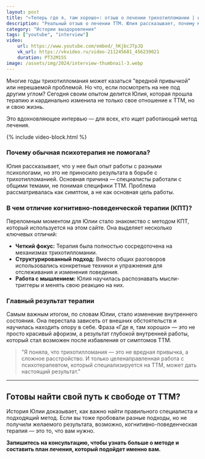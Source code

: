 ```yaml
---
layout: post
title: "«Теперь где я, там хорошо»: отзыв о лечении трихотилломании | интервью с Юлией"
description: "Реальный отзыв о лечении ТТМ. Юлия рассказывает, почему многолетний опыт работы с психологами не помогал и как когнитивно-поведенческая терапия (КПТ) дала результат."
category: "Истории выздоровления"
tags: ["youtube", "interview"]
video:
    url: https://www.youtube.com/embed/_hKjbcJTpJQ
    vk_url: https://vkvideo.ru/video-211245681_456239021
    duration: PT32M15S
image: /assets/img/2024/interview-thumbnail-3.webp
---
```


Многие годы трихотилломания может казаться "вредной привычкой" или нерешаемой проблемой. Но что, если посмотреть на нее под другим углом? Сегодня своим опытом делится Юлия, которая прошла терапию и кардинально изменила не только свое отношение к ТТМ, но и свою жизнь.

Это вдохновляющее интервью — для всех, кто ищет работающий метод лечения.

{% include video-block.html %}

### Почему обычная психотерапия не помогала?

Юлия рассказывает, что у нее был опыт работы с разными психологами, но это не приносило результата в борьбе с трихотилломанией. Основная причина — специалисты работали с общими темами, не понимая специфики ТТМ. Проблема рассматривалась как симптом, а не как основная цель работы.

### В чем отличие когнитивно-поведенческой терапии (КПТ)?

Переломным моментом для Юлии стало знакомство с методом КПТ, который используется на этом сайте. Она выделяет несколько ключевых отличий:

* **Четкий фокус:** Терапия была полностью сосредоточена на механизмах трихотилломании.
* **Структурированный подход:** Вместо общих разговоров использовались конкретные техники и упражнения для отслеживания и изменения поведения.
* **Работа с мышлением:** Юлия научилась распознавать мысли-триггеры и менять свою реакцию на них.

### Главный результат терапии

Самым важным итогом, по словам Юлии, стало изменение внутреннего состояния. Она перестала зависеть от внешних обстоятельств и научилась находить опору в себе. Фраза «Где я, там хорошо» — это не просто красивый афоризм, а результат глубокой внутренней работы, который стал возможен после избавления от симптомов ТТМ.

> "Я поняла, что трихотилломания — это не вредная привычка, а сложное расстройство. И только целенаправленная работа с психотерапевтом, который специализируется на ТТМ, может дать настоящий результат."

---

## Готовы найти свой путь к свободе от ТТМ?

История Юлии доказывает, как важно найти правильного специалиста и подходящий метод. Если вы тоже пробовали разные подходы, но не получили желаемого результата, возможно, когнитивно-поведенческая терапия — это то, что вам нужно.

**Запишитесь на консультацию, чтобы узнать больше о методе и составить план лечения, который подойдет именно вам.**